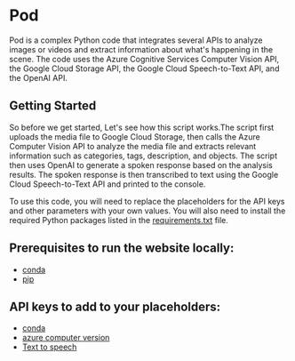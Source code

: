# Pod
Pod is a complex Python code that integrates several APIs to analyze images or videos and extract information about what's happening in the scene. The code uses the Azure Cognitive Services Computer Vision API, the Google Cloud Storage API, the Google Cloud Speech-to-Text API, and the OpenAI API.

## Getting Started

So before we get started, Let's see how this script works.The script first uploads the media file to Google Cloud Storage, then calls the Azure Computer Vision API to analyze the media file and extracts relevant information such as categories, tags, description, and objects. The script then uses OpenAI to generate a spoken response based on the analysis results. The spoken response is then transcribed to text using the Google Cloud Speech-to-Text API and printed to the console.

To use this code, you will need to replace the placeholders for the API keys and other parameters with your own values. You will also need to install the required Python packages listed in the [requirements.txt](https://github.com/clintonimaroo/Pod/blob/main/requirements.txt) file.


## Prerequisites to run the website locally:

- [conda](https://www.anaconda.com/)
- [pip](https://www.geeksforgeeks.org/how-to-install-pip-on-windows/)

## API keys to add to your placeholders:

- [conda](https://beta.openai.com/examples/default-openai-api/)
- [azure computer version](https://azure.microsoft.com/en-us/products/cognitive-services/vision-services)
- [Text to speech](https://azure.microsoft.com/en-us/products/cognitive-services/text-to-speech/)

